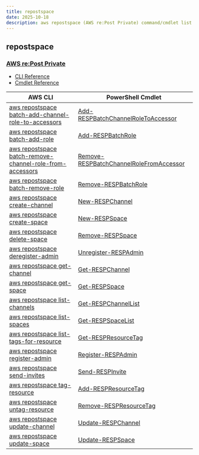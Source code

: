 ```yaml
---
title: repostspace
date: 2025-10-18
description: aws repostspace (AWS re:Post Private) command/cmdlet list.
---
```


## repostspace

### [AWS re:Post Private](https://aws.amazon.com/repost-private/)

* [CLI Reference](https://awscli.amazonaws.com/v2/documentation/api/latest/reference/repostspace/index.html)
* [Cmdlet Reference](https://docs.aws.amazon.com/powershell/latest/reference/items/Repostspace_cmdlets.html)

|AWS CLI|PowerShell Cmdlet|
|----|----|
|[aws repostspace batch-add-channel-role-to-accessors](https://awscli.amazonaws.com/v2/documentation/api/latest/reference/repostspace/batch-add-channel-role-to-accessors.html)|[Add-RESPBatchChannelRoleToAccessor](https://docs.aws.amazon.com/powershell/latest/reference/items/Add-RESPBatchChannelRoleToAccessor.html)|
|[aws repostspace batch-add-role](https://awscli.amazonaws.com/v2/documentation/api/latest/reference/repostspace/batch-add-role.html)|[Add-RESPBatchRole](https://docs.aws.amazon.com/powershell/latest/reference/items/Add-RESPBatchRole.html)|
|[aws repostspace batch-remove-channel-role-from-accessors](https://awscli.amazonaws.com/v2/documentation/api/latest/reference/repostspace/batch-remove-channel-role-from-accessors.html)|[Remove-RESPBatchChannelRoleFromAccessor](https://docs.aws.amazon.com/powershell/latest/reference/items/Remove-RESPBatchChannelRoleFromAccessor.html)|
|[aws repostspace batch-remove-role](https://awscli.amazonaws.com/v2/documentation/api/latest/reference/repostspace/batch-remove-role.html)|[Remove-RESPBatchRole](https://docs.aws.amazon.com/powershell/latest/reference/items/Remove-RESPBatchRole.html)|
|[aws repostspace create-channel](https://awscli.amazonaws.com/v2/documentation/api/latest/reference/repostspace/create-channel.html)|[New-RESPChannel](https://docs.aws.amazon.com/powershell/latest/reference/items/New-RESPChannel.html)|
|[aws repostspace create-space](https://awscli.amazonaws.com/v2/documentation/api/latest/reference/repostspace/create-space.html)|[New-RESPSpace](https://docs.aws.amazon.com/powershell/latest/reference/items/New-RESPSpace.html)|
|[aws repostspace delete-space](https://awscli.amazonaws.com/v2/documentation/api/latest/reference/repostspace/delete-space.html)|[Remove-RESPSpace](https://docs.aws.amazon.com/powershell/latest/reference/items/Remove-RESPSpace.html)|
|[aws repostspace deregister-admin](https://awscli.amazonaws.com/v2/documentation/api/latest/reference/repostspace/deregister-admin.html)|[Unregister-RESPAdmin](https://docs.aws.amazon.com/powershell/latest/reference/items/Unregister-RESPAdmin.html)|
|[aws repostspace get-channel](https://awscli.amazonaws.com/v2/documentation/api/latest/reference/repostspace/get-channel.html)|[Get-RESPChannel](https://docs.aws.amazon.com/powershell/latest/reference/items/Get-RESPChannel.html)|
|[aws repostspace get-space](https://awscli.amazonaws.com/v2/documentation/api/latest/reference/repostspace/get-space.html)|[Get-RESPSpace](https://docs.aws.amazon.com/powershell/latest/reference/items/Get-RESPSpace.html)|
|[aws repostspace list-channels](https://awscli.amazonaws.com/v2/documentation/api/latest/reference/repostspace/list-channels.html)|[Get-RESPChannelList](https://docs.aws.amazon.com/powershell/latest/reference/items/Get-RESPChannelList.html)|
|[aws repostspace list-spaces](https://awscli.amazonaws.com/v2/documentation/api/latest/reference/repostspace/list-spaces.html)|[Get-RESPSpaceList](https://docs.aws.amazon.com/powershell/latest/reference/items/Get-RESPSpaceList.html)|
|[aws repostspace list-tags-for-resource](https://awscli.amazonaws.com/v2/documentation/api/latest/reference/repostspace/list-tags-for-resource.html)|[Get-RESPResourceTag](https://docs.aws.amazon.com/powershell/latest/reference/items/Get-RESPResourceTag.html)|
|[aws repostspace register-admin](https://awscli.amazonaws.com/v2/documentation/api/latest/reference/repostspace/register-admin.html)|[Register-RESPAdmin](https://docs.aws.amazon.com/powershell/latest/reference/items/Register-RESPAdmin.html)|
|[aws repostspace send-invites](https://awscli.amazonaws.com/v2/documentation/api/latest/reference/repostspace/send-invites.html)|[Send-RESPInvite](https://docs.aws.amazon.com/powershell/latest/reference/items/Send-RESPInvite.html)|
|[aws repostspace tag-resource](https://awscli.amazonaws.com/v2/documentation/api/latest/reference/repostspace/tag-resource.html)|[Add-RESPResourceTag](https://docs.aws.amazon.com/powershell/latest/reference/items/Add-RESPResourceTag.html)|
|[aws repostspace untag-resource](https://awscli.amazonaws.com/v2/documentation/api/latest/reference/repostspace/untag-resource.html)|[Remove-RESPResourceTag](https://docs.aws.amazon.com/powershell/latest/reference/items/Remove-RESPResourceTag.html)|
|[aws repostspace update-channel](https://awscli.amazonaws.com/v2/documentation/api/latest/reference/repostspace/update-channel.html)|[Update-RESPChannel](https://docs.aws.amazon.com/powershell/latest/reference/items/Update-RESPChannel.html)|
|[aws repostspace update-space](https://awscli.amazonaws.com/v2/documentation/api/latest/reference/repostspace/update-space.html)|[Update-RESPSpace](https://docs.aws.amazon.com/powershell/latest/reference/items/Update-RESPSpace.html)|

